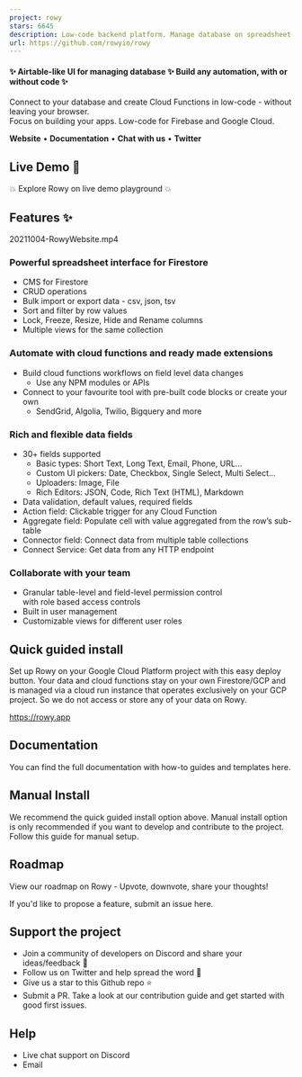 ```yaml
---
project: rowy
stars: 6645
description: Low-code backend platform. Manage database on spreadsheet-like UI and build cloud functions workflows in JS/TS, all in your browser.
url: https://github.com/rowyio/rowy
---
```


#### ✨ Airtable-like UI for managing database ✨ Build any automation, with or without code ✨

Connect to your database and create Cloud Functions in low-code - without leaving your browser.  
Focus on building your apps. Low-code for Firebase and Google Cloud.

**Website** • **Documentation** • **Chat with us** • **Twitter**

Live Demo 🛝
------------

💥 Explore Rowy on live demo playground 💥

Features ✨
----------

20211004-RowyWebsite.mp4

### Powerful spreadsheet interface for Firestore

-   CMS for Firestore
-   CRUD operations
-   Bulk import or export data - csv, json, tsv
-   Sort and filter by row values
-   Lock, Freeze, Resize, Hide and Rename columns
-   Multiple views for the same collection

### Automate with cloud functions and ready made extensions

-   Build cloud functions workflows on field level data changes
    -   Use any NPM modules or APIs
-   Connect to your favourite tool with pre-built code blocks or create your own
    -   SendGrid, Algolia, Twilio, Bigquery and more

### Rich and flexible data fields

-   30+ fields supported
    -   Basic types: Short Text, Long Text, Email, Phone, URL…
    -   Custom UI pickers: Date, Checkbox, Single Select, Multi Select…
    -   Uploaders: Image, File
    -   Rich Editors: JSON, Code, Rich Text (HTML), Markdown
-   Data validation, default values, required fields
-   Action field: Clickable trigger for any Cloud Function
-   Aggregate field: Populate cell with value aggregated from the row’s sub-table
-   Connector field: Connect data from multiple table collections
-   Connect Service: Get data from any HTTP endpoint

### Collaborate with your team

-   Granular table-level and field-level permission control  
    with role based access controls
-   Built in user management
-   Customizable views for different user roles

Quick guided install
--------------------

Set up Rowy on your Google Cloud Platform project with this easy deploy button. Your data and cloud functions stay on your own Firestore/GCP and is managed via a cloud run instance that operates exclusively on your GCP project. So we do not access or store any of your data on Rowy.

https://rowy.app

Documentation
-------------

You can find the full documentation with how-to guides and templates here.

Manual Install
--------------

We recommend the quick guided install option above. Manual install option is only recommended if you want to develop and contribute to the project. Follow this guide for manual setup.

Roadmap
-------

View our roadmap on Rowy - Upvote, downvote, share your thoughts!

If you'd like to propose a feature, submit an issue here.

Support the project
-------------------

-   Join a community of developers on Discord and share your ideas/feedback 💬
-   Follow us on Twitter and help spread the word 🙏
-   Give us a star to this Github repo ⭐️
-   Submit a PR. Take a look at our contribution guide and get started with good first issues.

Help
----

-   Live chat support on Discord
-   Email
